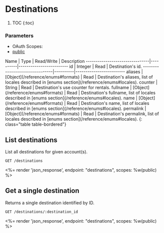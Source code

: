 # Destinations

1. TOC
{:toc}

### Parameters
<ul class="nav nav-pills" role="tablist">
  <li class="disabled"><a>OAuth Scopes:</a></li>
  <li class="active"><a href="#public" role="tab" data-toggle="pill">public</a></li>
</ul>
<div class="tab-content" markdown="1">
  <div class="tab-pane active" id="public" markdown="1">
Name                            | Type     | Read/Write | Description
--------------------------------|----------|-------------------------
id                              | Integer  | Read       | Destination's id.
--------------------------------|----------|-------------------------
aliases                         | [Object](/reference/enums#formats)     | Read       | Destination's aliases, list of locales described in [enums section](/reference/enums#locales).
counter                         | String   | Read       | Destination's use counter for rentals.
fullname                        | [Object](/reference/enums#formats)     | Read       | Destination's fullname, list of locales described in [enums section](/reference/enums#locales).
name                            | [Object](/reference/enums#formats)     | Read       | Destination's name, list of locales described in [enums section](/reference/enums#locales).
permalink                       | [Object](/reference/enums#formats)     | Read       | Destination's permalink, list of locales described in [enums section](/reference/enums#locales).
{: class="table table-bordered"}
  </div>
</div>

## List destinations

List all destinations for given account(s).

~~~
GET /destinations
~~~

<%= render 'json_response', endpoint: "destinations", scopes: %w(public) %>

## Get a single destination

Returns a single destination identified by ID.

~~~
GET /destinations/:destination_id
~~~

<%= render 'json_response', endpoint: "destinations", scopes: %w(public) %>
